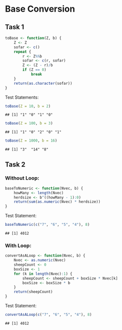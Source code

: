 # Base Conversion 

## Task 1


```r
toBase <- function(Z, b) {
    Z <- Z
    sofar <- c()
    repeat {
        r <- Z%%b
        sofar <- c(r, sofar)
        Z <- (Z - r)/b
        if (Z == 0) 
            break
    }
    return(as.character(sofar))
}
```

Test Statements: 

```r
toBase(Z = 10, b = 2)
```

```
## [1] "1" "0" "1" "0"
```


```r
toBase(Z = 100, b = 3)
```

```
## [1] "1" "0" "2" "0" "1"
```


```r
toBase(Z = 1000, b = 16)
```

```
## [1] "3"  "14" "8"
```


## Task 2
### Without Loop:

```r
baseToNumeric <- function(Nvec, b) {
    howMany <- length(Nvec)
    herdsize <- b^((howMany - 1):0)
    return(sum(as.numeric(Nvec) * herdsize))
}
```

Test Statement:

```r
baseToNumeric(c("7", "6", "5", "4"), 8)
```

```
## [1] 4012
```


### With Loop:

```r
convertAsALoop <- function(Nvec, b) {
    Nvec <- as.numeric(Nvec)
    sheepCount <- 0
    boxSize <- 1
    for (k in length(Nvec):1) {
        sheepCount <- sheepCount + boxSize * Nvec[k]
        boxSize <- boxSize * b
    }
    return(sheepCount)
}
```

Test Statement: 

```r
convertAsALoop(c("7", "6", "5", "4"), 8)
```

```
## [1] 4012
```


